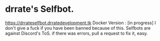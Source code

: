 # drrate's Selfbot.


https://drrateselfbot.drratedevelopment.tk
Docker Version : [in progress]
I don't give a fuck if you have been banned because of this. Selfbots are against Discord's ToS.
if there was errors, pull a request to fix it, easy.